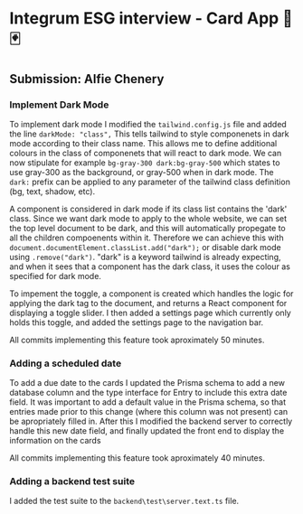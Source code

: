# Integrum ESG interview - Card App 🎴🃏

## Submission: Alfie Chenery

### Implement Dark Mode

To implement dark mode I modified the `tailwind.config.js` file and added the line `darkMode: "class",`
This tells tailwind to style componenets in dark mode according to their class name. This allows me to define additional colours in the class of componenets that will react to dark mode. We can now stipulate for example `bg-gray-300 dark:bg-gray-500` which states to use gray-300 as the background, or gray-500 when in dark mode. The `dark:` prefix can be applied to any parameter of the tailwind class definition (bg, text, shadow, etc).

A component is considered in dark mode if its class list contains the 'dark' class. Since we want dark mode to
apply to the whole website, we can set the top level document to be dark, and this will automatically propegate to all the children compoenents within it. Therefore we can achieve this with `document.documentElement.classList.add("dark");` or disable dark mode using `.remove("dark")`. "dark" is a keyword tailwind is already expecting, and when it sees that a component has the dark class, it uses the colour as specified for dark mode.

To impement the toggle, a component is created which handles the logic for applying the dark tag to the document, and returns a React component for displaying a toggle slider. I then added a settings page which currently only holds this toggle, and added the settings page to the navigation bar.

All commits implementing this feature took aproximately 50 minutes.

### Adding a scheduled date

To add a due date to the cards I updated the Prisma schema to add a new database column and the type interface for Entry to include this extra date field.
It was important to add a default value in the Prisma schema, so that entries made prior to this change (where this column was not present) can be apropriately filled in.
After this I modified the backend server to correctly handle this new date field, and finally updated the front end to display the information on the cards

All commits implementing this feature took aproximately 40 minutes.

### Adding a backend test suite

I added the test suite to the ```backend\test\server.text.ts``` file.